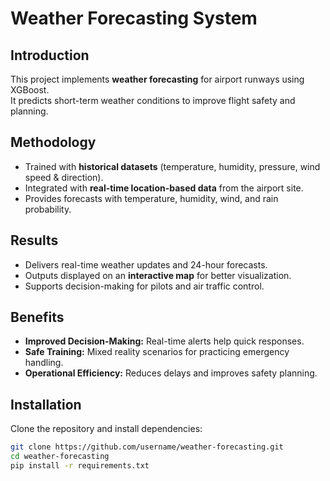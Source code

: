 # Weather Forecasting System

## Introduction
This project implements **weather forecasting** for airport runways using XGBoost.  
It predicts short-term weather conditions to improve flight safety and planning.

## Methodology
- Trained with **historical datasets** (temperature, humidity, pressure, wind speed & direction).  
- Integrated with **real-time location-based data** from the airport site.  
- Provides forecasts with temperature, humidity, wind, and rain probability.  

## Results
- Delivers real-time weather updates and 24-hour forecasts.  
- Outputs displayed on an **interactive map** for better visualization.  
- Supports decision-making for pilots and air traffic control.  

## Benefits
- **Improved Decision-Making:** Real-time alerts help quick responses.  
- **Safe Training:** Mixed reality scenarios for practicing emergency handling.  
- **Operational Efficiency:** Reduces delays and improves safety planning.  

## Installation
Clone the repository and install dependencies:

```bash
git clone https://github.com/username/weather-forecasting.git
cd weather-forecasting
pip install -r requirements.txt
